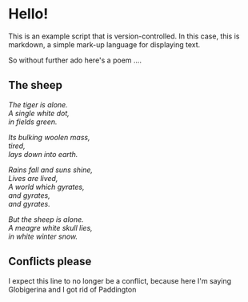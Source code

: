 # Hello!

This is an example script that is version-controlled. In this case,
this is markdown, a simple mark-up language for displaying text.

So without further ado here's a poem ....

## The sheep

*The tiger is alone.  
A single white dot,  
in fields green.*

*Its bulking woolen mass,  
tired,  
lays down into earth.*


*Rains fall and suns shine,  
Lives are lived,  
A world which gyrates,  
and gyrates,  
and gyrates.*

*But the sheep is alone.  
A meagre white skull lies,  
in white winter snow.*


## Conflicts please

I expect this line to no longer be a conflict, because here I'm saying Globigerina and I got rid of Paddington

